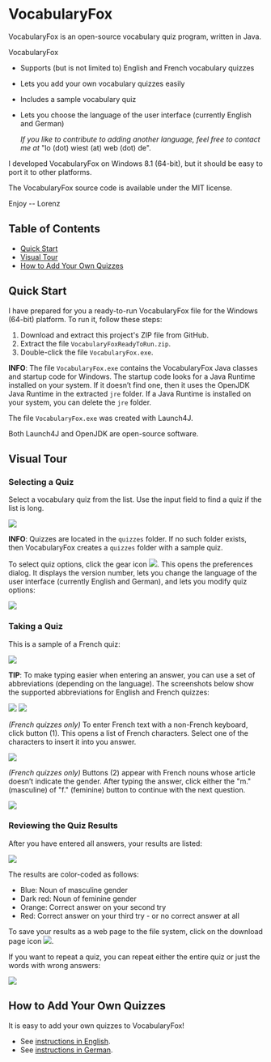 # VocabularyFox

VocabularyFox is an open-source vocabulary quiz program, written in Java.

VocabularyFox
* Supports (but is not limited to) English and French vocabulary quizzes
* Lets you add your own vocabulary quizzes easily
* Includes a sample vocabulary quiz
* Lets you choose the language of the user interface (currently English and German)

  _If you like to contribute to adding another language, feel free to contact me at_ "lo (dot) wiest (at) web (dot) de".

I developed VocabularyFox on Windows 8.1 (64-bit), but it should be easy to port it to other platforms.

The VocabularyFox source code is available under the MIT license.

Enjoy -- Lorenz

## Table of Contents

* [Quick Start](#quick-start)
* [Visual Tour](#visual-tour)
* [How to Add Your Own Quizzes](#how-to-add-your-own-quizzes)

## Quick Start

I have prepared for you a ready-to-run VocabularyFox file for the Windows (64-bit) platform. To run it, follow these steps:

1. Download and extract this project's ZIP file from GitHub.
2. Extract the file `VocabularyFoxReadyToRun.zip`.
3. Double-click the file `VocabularyFox.exe`.

**INFO**: The file `VocabularyFox.exe` contains the VocabularyFox Java classes and startup code for Windows. The startup code looks for a Java Runtime installed on your system. If it doesn’t find one, then it uses the OpenJDK Java Runtime in the extracted `jre` folder. If a Java Runtime is installed on your system, you can delete the `jre` folder.

The file `VocabularyFox.exe` was created with Launch4J.

Both Launch4J and OpenJDK are open-source software.

## Visual Tour

### Selecting a Quiz

Select a vocabulary quiz from the list. Use the input field to find a quiz if the list is long.

<img src="pics/pic01.png"/>

**INFO**: Quizzes are located in the `quizzes` folder. If no such folder exists, then VocabularyFox creates a `quizzes` folder with a sample quiz.

To select quiz options, click the gear icon <img src="pics/pic02.png"/>. This opens the preferences dialog. It displays the version number, lets you change the language of the user interface (currently English and German), and lets you modify quiz options:

<img src="pics/pic03.png"/>

### Taking a Quiz

This is a sample of a French quiz:

<img src="pics/pic06.png"/>

**TIP**: To make typing easier when entering an answer, you can use a set of abbreviations (depending on the language). The screenshots below show the supported abbreviations for English and French quizzes:

<img src="pics/pic04.png"/> <img src="pics/pic05.png"/>

_(French quizzes only)_ To enter French text with a non-French keyboard, click button (1). This opens a list of French characters. Select one of the characters to insert it into you answer.

<img src="pics/pic07.png"/>

_(French quizzes only)_ Buttons (2) appear with French nouns whose article doesn’t indicate the gender. After typing the answer, click either the "m." (masculine) of "f." (feminine) button to continue with the next question.

<img src="pics/pic08.png"/>

### Reviewing the Quiz Results

After you have entered all answers, your results are listed:

<img src="pics/pic09.png"/>

The results are color-coded as follows: 
* Blue: Noun of masculine gender
* Dark red: Noun of feminine gender
* Orange: Correct answer on your second try
* Red: Correct answer on your third try - or no correct answer at all

To save your results as a web page to the file system, click on the download page icon <img src="pics/pic10.png"/>.

If you want to repeat a quiz, you can repeat either the entire quiz or just the words with wrong answers:

<img src="pics/pic11.png"/>

## How to Add Your Own Quizzes

It is easy to add your own quizzes to VocabularyFox!
* See [instructions in English](doc/InstructionsEnglish.pdf).
* See [instructions in German](doc/InstructionsGerman.pdf).
